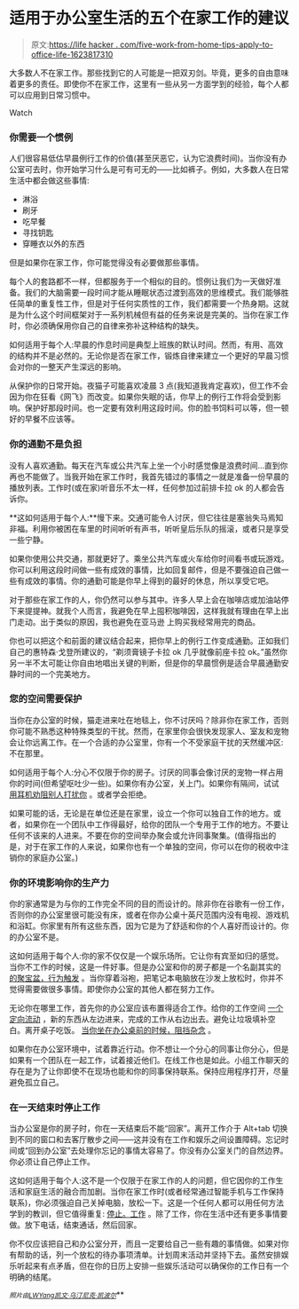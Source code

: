 # 适用于办公室生活的五个在家工作的建议

> 原文:[https://life hacker . com/five-work-from-home-tips-apply-to-office-life-1623817310](https://lifehacker.com/five-work-from-home-tips-that-apply-to-office-life-1623817310)

大多数人不在家工作。那些找到它的人可能是一把双刃剑。毕竟，更多的自由意味着更多的责任。即使你不在家工作，这里有一些从另一方面学到的经验，每个人都可以应用到日常习惯中。

Watch

### 你需要一个惯例

人们很容易低估早晨例行工作的价值(甚至厌恶它，认为它浪费时间)。当你没有办公室可去时，你开始学习什么是可有可无的——比如裤子。例如，大多数人在日常生活中都会做这些事情:

*   淋浴
*   刷牙
*   吃早餐
*   寻找钥匙
*   穿睡衣以外的东西

但是如果你在家工作，你可能觉得没有必要做那些事情。

每个人的套路都不一样，但都服务于一个相似的目的。惯例让我们为一天做好准备。我们的大脑需要一段时间才能从睡眠状态过渡到高效的思维模式。我们能够胜任简单的重复性工作，但是对于任何实质性的工作，我们都需要一个热身期。这就是为什么这个时间框架对于一系列机械但有益的任务来说是完美的。当你在家工作时，你必须确保用你自己的自律来弥补这种结构的缺失。

如何适用于每个人:早晨的作息时间是典型上班族的默认时间。然而，有用、高效的结构并不是必然的。无论你是否在家工作，锻炼自律来建立一个更好的早晨习惯会对你的一整天产生深远的影响。

从保护你的日常开始。夜猫子可能喜欢凌晨 3 点(我知道我肯定喜欢)，但工作不会因为你在狂看《网飞》而改变。如果你失眠的话，你早上的例行工作将会受到影响。保护好那段时间。也一定要有效利用这段时间。你的脸书饲料可以等，但一顿好的早餐不应该等。

### **你的通勤不是负担**

没有人喜欢通勤。每天在汽车或公共汽车上坐一个小时感觉像是浪费时间...直到你再也不能做了。当我开始在家工作时，我首先错过的事情之一就是准备一份早晨的播放列表。工作时(或在家)听音乐不太一样，任何参加过前排卡拉 ok 的人都会告诉你。

**这如何适用于每个人:**慢下来。交通可能令人讨厌，但它往往是塞翁失马焉知非福。利用你被困在车里的时间听听有声书，听听皇后乐队的摇滚，或者只是享受一些宁静。

如果你使用公共交通，那就更好了。乘坐公共汽车或火车给你时间看书或玩游戏。你可以利用这段时间做一些有成效的事情，比如回复邮件，但是不要强迫自己做一些有成效的事情。你的通勤可能是你早上得到的最好的休息，所以享受它吧。

对于那些在家工作的人，你仍然可以参与其中。许多人早上会在咖啡店或加油站停下来提提神。就我个人而言，我避免在早上囤积咖啡因，这样我就有理由在早上出门走动。出于类似的原因，我也避免在亚马逊 上购买我经常用完的商品。

你也可以把这个和前面的建议结合起来，把你早上的例行工作变成通勤。正如我们自己的惠特森·戈登所建议的，“剃须膏镜子卡拉 ok 几乎就像前座卡拉 ok。”虽然你另一半不太可能让你自由地唱出关键的判断，但是你的早晨惯例是适合早晨通勤安静时间的一个完美地方。

### **您的空间需要保护**

当你在办公室的时候，猫走进来吐在地毯上，你不讨厌吗？除非你在家工作，否则你可能不熟悉这种特殊类型的干扰。然而，在家里你会很快发现家人、室友和宠物会让你远离工作。在一个合适的办公室里，你有一个不受家庭干扰的天然缓冲区:不在那里。

如何适用于每个人:分心不仅限于你的房子。讨厌的同事会像讨厌的宠物一样占用你的时间(但希望呕吐少一些)。如果你有办公室，关上门。如果你有隔间，试试 [用耳机劝阻别人打扰你](https://lifehacker.com/use-unplugged-earphones-to-avoid-pesky-interruptions-5264969) 。或者学会拒绝。

如果可能的话，无论是在单位还是在家里，设立一个你可以独自工作的地方。或者，如果你在一个团队中工作得最好，给你的团队一个专用于工作的地方。不要让任何不该来的人进来。不要在你的空间举办聚会或允许同事聚集。(值得指出的是，对于在家工作的人来说，如果你也有一个单独的空间，你可以在你的税收中注销你的家庭办公室。)

### **你的环境影响你的生产力**

你的家通常是为与你的工作完全不同的目的而设计的。除非你在谷歌有一份工作，否则你的办公室里很可能没有床，或者在你办公桌十英尺范围内没有电视、游戏机和浴缸。你家里有所有这些东西，因为它是为了舒适和你的个人喜好而设计的。你的办公室不是。

这如何适用于每个人:你的家不仅仅是一个娱乐场所。它让你有宾至如归的感觉。当你不工作的时候，这是一件好事。但是办公室和你的房子都是一个名副其实的 [的聚宝盆，行为触发](https://lifehacker.com/uncover-and-manipulate-your-triggers-to-optimize-your-w-5909198) 。当你穿着浴袍，把笔记本电脑放在沙发上放松时，你并不觉得需要做很多事情。即使你办公室的其他人都在努力工作。

无论你在哪里工作，首先你的办公室应该布置得适合工作。给你的工作空间 [一个定向流动](https://lifehacker.com/the-best-way-to-set-up-and-organize-your-desk-5945259) ，新的东西从左边进来，完成的工作从右边出去。避免让垃圾填补空白。离开桌子吃饭。 [当你坐在办公桌前的时候，阻挡杂念](http://lifehacker.com/how-can-i-steer-clear-of-distractions-and-focus-while-i-5894460) 。

如果你在办公室环境中，试着靠近行动。你不想让一个分心的同事让你分心，但是如果有一个团队在一起工作，试着接近他们。在线工作也是如此。小组工作聊天的存在是为了让你即使不在现场也能和你的同事保持联系。保持应用程序打开，尽量避免孤立自己。

### **在一天结束时停止工作**

当办公室是你的房子时，你在一天结束后不能“回家”。离开工作介于 Alt+tab 切换到不同的窗口和去客厅散步之间——这并没有在工作和娱乐之间设置障碍。忘记时间或“回到办公室”去处理你忘记的事情太容易了。你没有办公室关门的自然边界。你必须让自己停止工作。

这如何适用于每个人:这不是一个仅限于在家工作的人的问题，但它因你的工作生活和家庭生活的融合而加剧。当你在家工作时(或者经常通过智能手机与工作保持联系)，你必须强迫自己关掉电脑，放松一下。这是一个任何人都可以用任何方法学到的教训，但它值得重复: [停止。工作](https://lifehacker.com/go-the-f-k-home-5897637) 。除了工作，你在生活中还有更多事情要做。放下电话，结束通话，然后回家。

你不仅应该把自己和办公室分开，而且一定要给自己一些有趣的事情做。如果对你有帮助的话，列一个放松的待办事项清单。计划周末活动并坚持下去。虽然安排娱乐听起来有点矛盾，但在你的日历上安排一些娱乐活动可以确保你的工作日有一个明确的结尾。

<small>*照片由*</small>[<small>*LWYang*</small>](http://www.flickr.com/photos/lwy/2476599931)<small></small>*[<small>*凯文·乌汀*</small>](http://www.flickr.com/photos/tallkev/288535489)<small></small>*[<small>*尼克·凯波尔*</small>](http://www.flickr.com/photos/nkeppol/5824776984)<small></small>**